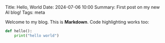 Title: Hello, World
Date: 2024-07-06 10:00
Summary: First post on my new AI blog!
Tags: meta

Welcome to my blog.  This is **Markdown**.  Code highlighting works too:

```python
def hello():
    print("hello world")
``` 